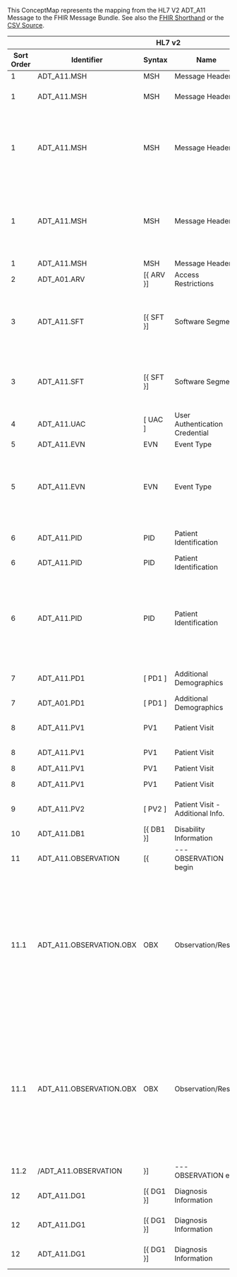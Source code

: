 
This ConceptMap represents the mapping from the HL7 V2 ADT_A11 Message to the FHIR Message Bundle. See also the <a href='https://github.com/HL7/v2-to-fhir/blob/master/tank/Message ADT_A11 to Bundle.fsh'>FHIR Shorthand</a> or the <a href='https://github.com/HL7/v2-to-fhir/blob/master/mappings/messages/HL7 Message - FHIR R4_ ADT_A11 - Sheet1.csv'>CSV Source</a>.
<table class='grid'><thead>
<tr><th colspan='6'>HL7 v2</th><th colspan='3'>Condition (IF True, args)</th><th colspan='3'>HL7 FHIR</th><th rowspan='2' title='Comments about the mapping'>Comments</th></tr>
<tr><th title='Rows are listed in sequence of how they appear in the v2 standard. The first column, Sort Order, provides a sort order that can re-create the original v2 standard sequence in case one opts to re-sort/filter the rows.'>Sort Order</th><th title='Contains an xml/json like path using the HL7 v2 XML approach of [MessageStructure].[GroupName or CHOICE].[SegmentName] where there may be multiple Group Names in play.'>Identifier</th><th title='Contains the first column of the Message Structure Table in the base standard.'>Syntax</th><th title='The formal name of the segment or group.'>Name</th><th title='The min cardinality expressed numerically.'>Cardinality - Min</th><td style='border-right: 2px' title='The max cardinality expressed numerically.'>Cardinality - Max</td><th title='Condition in an easy to read syntax (Computable ANTLR)'>Computable ANTLR</th><th title='Condition in FHIRPath Notation'>Computable FHIRPath</th><td style='border-right: 2px' title='Condition expressed in narrative form'>Narrative</td><th title='The FHIR resource that is the main resource that the v2 segment will map to.'>Primary Target</th><th title='The URL to the Segment Map that is to be used for the segment in this message structure in this location.'>Segment Map</th><th title='Defines for the Primary Target resource which resource.id it needs to reference.'>References</th></tr></thead>
<tbody>
<tr><td>1</td><td>ADT_A11.MSH</td><td>MSH</td><td>Message Header</td><td>1</td><td style='border-right: 2px'>1</td><td></td><td></td><td style='border-right: 2px'></td><td><a href='https://hl7.org/fhir/R4/bundle.html'>Bundle</a></td><td><a href='ConceptMap-segment-msh-to-bundle.html'>MSH[Bundle]</a></td><td></td><td></td></tr>
<tr><td>1</td><td>ADT_A11.MSH</td><td>MSH</td><td>Message Header</td><td>1</td><td style='border-right: 2px'>1</td><td></td><td></td><td style='border-right: 2px'></td><td><a href='https://hl7.org/fhir/R4/messageheader.html'>MessageHeader</a></td><td><a href='ConceptMap-segment-msh-to-messageheader.html'>MSH[MessageHeader]</a></td><td></td><td>Processing of the MSH segment results in the creation of a new MessageHeader resource.</td></tr>
<tr><td>1</td><td>ADT_A11.MSH</td><td>MSH</td><td>Message Header</td><td>1</td><td style='border-right: 2px'>1</td><td></td><td></td><td style='border-right: 2px'>If there is a source in MSH-4, or known based on the configuration.</td><td><a href='https://hl7.org/fhir/R4/provenance.html'>Provenance</a></td><td><a href='ConceptMap-segment-msh-source-to-provenance.html'>MSH[Provenance-Source]</a></td><td>Provenance[1].target.reference=Bundle.id; Provenance[1].target.reference=MessageHeader[1].id</td><td>If the FHIR transformation does not yield a FHIR message, but only a set of resource (APIs, repository, etc.) than one should consider attaching this Proviance resource instance to the relevant FHIR resources generated.</td></tr>
<tr><td>1</td><td>ADT_A11.MSH</td><td>MSH</td><td>Message Header</td><td>1</td><td style='border-right: 2px'>1</td><td></td><td></td><td style='border-right: 2px'></td><td><a href='https://hl7.org/fhir/R4/provenance.html'>Provenance</a></td><td><a href='ConceptMap-segment-msh-transformation-to-provenance.html'>MSH[Provenance-Transformation]</a></td><td>Provenance[2].target.reference=Bundle.id</td><td>If the FHIR transformation does not yield a FHIR Bunlde, but only a set of resource (APIs, repository, etc.) than one should consider attaching this Provenance resource instance to the relevant FHIR resources generated.</td></tr>
<tr><td>1</td><td>ADT_A11.MSH</td><td>MSH</td><td>Message Header</td><td>1</td><td style='border-right: 2px'>1</td><td></td><td></td><td style='border-right: 2px'></td><td><a href='https://hl7.org/fhir/R4/encounter.html'>Encounter</a></td><td><a href='ConceptMap-segment-msh-to-encounter.html'>MSH[Encounter]</a></td><td>Encounter[1].subject.reference=Patient[1].id</td><td></td></tr>
<tr><td>2</td><td>ADT_A01.ARV</td><td>[{ ARV }]</td><td>Access Restrictions</td><td>0</td><td style='border-right: 2px'>-1</td><td></td><td></td><td style='border-right: 2px'></td><td></td><td></td><td></td><td></td></tr>
<tr><td>3</td><td>ADT_A11.SFT</td><td>[{ SFT }]</td><td>Software Segment</td><td>0</td><td style='border-right: 2px'>-1</td><td></td><td></td><td style='border-right: 2px'>If the software does represent not the original source system</td><td><a href='https://hl7.org/fhir/R4/provenance-definitions.html#Provenance.entity.what'>Provenance.entity.what</a>(<a href='https://hl7.org/fhir/R4/device.html'>Device</a>)</td><td><a href='ConceptMap-segment-sft-to-device.html'>SFT[Device]</a></td><td>Provenance[1].entity.what.reference=Device.id
Provenance[1].entity.role="derivation"</td><td></td></tr>
<tr><td>3</td><td>ADT_A11.SFT</td><td>[{ SFT }]</td><td>Software Segment</td><td>0</td><td style='border-right: 2px'>-1</td><td></td><td></td><td style='border-right: 2px'>If the software represents the original source system</td><td><a href='https://hl7.org/fhir/R4/provenance-definitions.html#Provenance.entity.what'>Provenance.entity.what</a>(<a href='https://hl7.org/fhir/R4/device.html'>Device</a>)</td><td><a href='ConceptMap-segment-sft-to-device.html'>SFT[Device]</a></td><td>Provenance[1].entity.what.reference=Device.id
Provenance[1].entity.role="source"</td><td></td></tr>
<tr><td>4</td><td>ADT_A11.UAC</td><td>[ UAC ]</td><td>User Authentication Credential</td><td>0</td><td style='border-right: 2px'>1</td><td></td><td></td><td style='border-right: 2px'></td><td></td><td></td><td></td><td></td></tr>
<tr><td>5</td><td>ADT_A11.EVN</td><td>EVN</td><td>Event Type</td><td>1</td><td style='border-right: 2px'>1</td><td></td><td></td><td style='border-right: 2px'></td><td><a href='https://hl7.org/fhir/R4/provenance.html'>Provenance</a></td><td><a href='ConceptMap-segment-evn-to-provenance.html'>EVN[Provenance]</a></td><td>Provenance[3].target.reference=MessageHeader[1].id</td><td></td></tr>
<tr><td>5</td><td>ADT_A11.EVN</td><td>EVN</td><td>Event Type</td><td>1</td><td style='border-right: 2px'>1</td><td>IF EVN-5 NOT VALUED AND (MSH-22 IS VALUED OR MSH-4 IS VALUED)</td><td></td><td style='border-right: 2px'></td><td><a href='https://hl7.org/fhir/R4/provenance.html'>Provenance</a></td><td><a href='ConceptMap-segment-msh-operator-to-provenance.html'>MSH[Provenance-Operator]</a></td><td>Provenance[3].target.reference=MessageHeader[1].id</td><td>If EVN-5 is not valued, then the MSH may have either the sending responsible organization (MSH-22) or the sending facility (MSH-4) to reasonable approximate the agent relevant for this Provenance instance.</td></tr>
<tr><td>6</td><td>ADT_A11.PID</td><td>PID</td><td>Patient Identification</td><td>1</td><td style='border-right: 2px'>1</td><td></td><td></td><td style='border-right: 2px'></td><td><a href='https://hl7.org/fhir/R4/patient.html'>Patient</a></td><td><a href='ConceptMap-segment-pid-to-patient.html'>PID[Patient]</a></td><td></td><td>Processing of the PID segment results in the creation of a new Patient resource</td></tr>
<tr><td>6</td><td>ADT_A11.PID</td><td>PID</td><td>Patient Identification</td><td>1</td><td style='border-right: 2px'>1</td><td></td><td></td><td style='border-right: 2px'></td><td><a href='https://hl7.org/fhir/R4/account.html'>Account</a></td><td><a href='ConceptMap-segment-pid-to-account.html'>PID[Account]</a></td><td>Account.subject.reference=Patient[1].id</td><td></td></tr>
<tr><td>6</td><td>ADT_A11.PID</td><td>PID</td><td>Patient Identification</td><td>1</td><td style='border-right: 2px'>1</td><td>IF PID-33 AND PID-34 VALUED</td><td></td><td style='border-right: 2px'>One  may drop PID-33 from the condition if PID-34 Last Update Facility is still sufficient without a date.</td><td><a href='https://hl7.org/fhir/R4/provenance.html'>Provenance</a></td><td><a href='ConceptMap-segment-pid-patient-to-provenance.html'>PID[Provenance-Patient]</a></td><td>Provenance.target.reference=Patient[1].id</td><td></td></tr>
<tr><td>7</td><td>ADT_A11.PD1</td><td>[ PD1 ]</td><td>Additional Demographics</td><td>0</td><td style='border-right: 2px'>1</td><td></td><td></td><td style='border-right: 2px'></td><td><a href='https://hl7.org/fhir/R4/patient.html'>Patient</a></td><td><a href='ConceptMap-segment-pd1-to-patient.html'>PD1[Patient]</a></td><td></td><td>Incorporate PD1 content into the Patient created from the PID segment.</td></tr>
<tr><td>7</td><td>ADT_A01.PD1</td><td>[ PD1 ]</td><td>Additional Demographics</td><td>0</td><td style='border-right: 2px'>1</td><td>IF PD1-7 VALUED</td><td></td><td style='border-right: 2px'></td><td><a href='https://hl7.org/fhir/R4/observation.html'>Observation</a></td><td><a href='ConceptMap-segment-pd1-livingwill-to-observation.html'>PD1[Observation-LivingWill]</a></td><td>Observation[1].subject.reference=Patient[1].id</td><td></td></tr>
<tr><td>8</td><td>ADT_A11.PV1</td><td>PV1</td><td>Patient Visit</td><td>1</td><td style='border-right: 2px'>1</td><td></td><td></td><td style='border-right: 2px'></td><td><a href='https://hl7.org/fhir/R4/encounter.html'>Encounter</a></td><td><a href='ConceptMap-segment-pv1-to-encounter.html'>PV1[Encounter]</a></td><td>Encounter[1].subject.reference=Patient[1].id</td><td>Processing of the PV1 segment results in the creation of a new Encounter resource</td></tr>
<tr><td>8</td><td>ADT_A11.PV1</td><td>PV1</td><td>Patient Visit</td><td>1</td><td style='border-right: 2px'>1</td><td>IF PV1-43 VALUED</td><td></td><td style='border-right: 2px'></td><td><a href='#broken'><span style='font-weight: bold; color: red'>EncounterHistory</span></a></td><td><a href='ConceptMap-segment-pv1-to-encounterhistory.html'>PV1[EncounterHistory]</a></td><td>EncounterHistory.subject.reference=Patient[1].id</td><td></td></tr>
<tr><td>8</td><td>ADT_A11.PV1</td><td>PV1</td><td>Patient Visit</td><td>1</td><td style='border-right: 2px'>1</td><td></td><td></td><td style='border-right: 2px'></td><td><a href='https://hl7.org/fhir/R4/patient.html'>Patient</a></td><td><a href='ConceptMap-segment-pv1-to-patient.html'>PV1[Patient]</a></td><td></td><td></td></tr>
<tr><td>8</td><td>ADT_A11.PV1</td><td>PV1</td><td>Patient Visit</td><td>1</td><td style='border-right: 2px'>1</td><td>IF PV1-20 VALUE</td><td></td><td style='border-right: 2px'></td><td><a href='https://hl7.org/fhir/R4/coverage.html'>Coverage</a></td><td><a href='ConceptMap-segment-pv1-to-coverage.html'>PV1[Coverage]</a></td><td>Coverage.beneficiary.reference=Patient[1].id</td><td></td></tr>
<tr><td>9</td><td>ADT_A11.PV2</td><td>[ PV2 ]</td><td>Patient Visit - Additional Info.</td><td>0</td><td style='border-right: 2px'>1</td><td></td><td></td><td style='border-right: 2px'></td><td><a href='https://hl7.org/fhir/R4/encounter.html'>Encounter</a></td><td><a href='ConceptMap-segment-pv2-to-encounter.html'>PV2[Encounter]</a></td><td>Encounter[1].subject.reference=Patient[1].id</td><td>Incorporate PV2 content into the Encounter created from the PV1 segment.</td></tr>
<tr><td>10</td><td>ADT_A11.DB1</td><td>[{ DB1 }]</td><td>Disability Information</td><td>0</td><td style='border-right: 2px'>-1</td><td></td><td></td><td style='border-right: 2px'></td><td></td><td></td><td></td><td></td></tr>
<tr><td>11</td><td>ADT_A11.OBSERVATION</td><td>[{</td><td>--- OBSERVATION begin</td><td>0</td><td style='border-right: 2px'>-1</td><td></td><td></td><td style='border-right: 2px'></td><td></td><td></td><td></td><td></td></tr>
<tr><td>11.1</td><td>ADT_A11.OBSERVATION.OBX</td><td>OBX</td><td>Observation/Result</td><td>0</td><td style='border-right: 2px'>-1</td><td></td><td></td><td style='border-right: 2px'>Based on profiles, such as Vital Signs, certain observations are represented on the Observation, while others on its components.  No computable guidance available yet.</td><td><a href='https://hl7.org/fhir/R4/observation.html'>Observation</a></td><td><a href='ConceptMap-segment-obx-to-observation.html'>OBX[Observation]</a></td><td>Observation[3].subject.reference=Patient[1].id</td><td>One cannot determine whether this observation made during the PV1/PV2 communicated above, or from a prior visit/stay. It is therefore up to the implementer whether to populate Observation.encounter.reference with the Encounter[1].id or not.  Only when the ADT message involves an event before the encounter occurs, e.g., the intiial registration, it is clear that the observation is NOT associated with Encounter[1].</td></tr>
<tr><td>11.1</td><td>ADT_A11.OBSERVATION.OBX</td><td>OBX</td><td>Observation/Result</td><td>0</td><td style='border-right: 2px'>-1</td><td></td><td></td><td style='border-right: 2px'>Based on profiles, such as Vital Signs, certain observations are represented on the Observation, while others on its components.  No computable guidance available yet.</td><td><a href='https://hl7.org/fhir/R4/observation.html'>Observation</a></td><td><a href='ConceptMap-segment-obx-component-to-observation.html'>OBX[Observation-Component]</a></td><td>Observation[3].subject.reference=Patient[1].id</td><td>One cannot determine whether this observation made during the PV1/PV2 communicated above, or from a prior visit/stay. It is therefore up to the implementer whether to populate Observation.encounter.reference with the Encounter[1].id or not.  Only when the ADT message involves an event before the encounter occurs, e.g., the intiial registration, it is clear that the observation is NOT associated with Encounter[1].</td></tr>
<tr><td>11.2</td><td>/ADT_A11.OBSERVATION</td><td>}]</td><td>--- OBSERVATION end</td><td></td><td style='border-right: 2px'></td><td></td><td></td><td style='border-right: 2px'></td><td></td><td></td><td></td><td></td></tr>
<tr><td>12</td><td>ADT_A11.DG1</td><td>[{ DG1 }]</td><td>Diagnosis Information</td><td>0</td><td style='border-right: 2px'>-1</td><td></td><td></td><td style='border-right: 2px'>If in context of the patient</td><td><a href='https://hl7.org/fhir/R4/condition.html'>Condition</a></td><td><a href='ConceptMap-segment-dg1-to-condition.html'>DG1[Condition]</a></td><td>Condition[1].subject.reference=Patient[1].id</td><td>Processing of the DG1 segment results in the creation of a new Condition resource</td></tr>
<tr><td>12</td><td>ADT_A11.DG1</td><td>[{ DG1 }]</td><td>Diagnosis Information</td><td>0</td><td style='border-right: 2px'>-1</td><td></td><td></td><td style='border-right: 2px'>If in context of an encounter</td><td><a href='https://hl7.org/fhir/R4/encounter.html'>Encounter</a></td><td><a href='ConceptMap-segment-dg1-to-encounter.html'>DG1[Encounter]</a></td><td>Encounter[1].diagnosis.reference=Condition[1].id</td><td></td></tr>
<tr><td>12</td><td>ADT_A11.DG1</td><td>[{ DG1 }]</td><td>Diagnosis Information</td><td>0</td><td style='border-right: 2px'>-1</td><td></td><td></td><td style='border-right: 2px'>If in context of a episode of care</td><td><a href='https://hl7.org/fhir/R4/episodeofcare.html'>EpisodeOfCare</a></td><td><a href='ConceptMap-segment-dg1-to-episodeofcare.html'>DG1[EpisodeOfCare]</a></td><td>EpisodeOfCare.patient.reference=Patient[1].id;
EpisodeOfCare.diagnosis.reference=Condition[1].id</td><td></td></tr>
</tbody>
</table>
